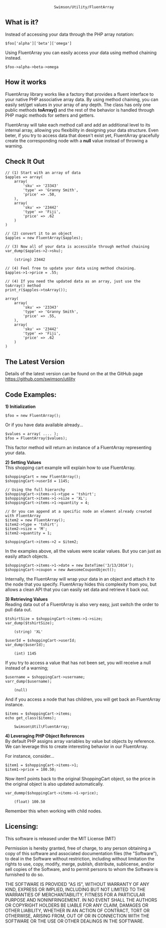                           Swimson/Utility/FluentArray


What is it?
-----------

Instead of accessing your data through the PHP array notation:

	$foo['alpha']['beta']['omega']

Using FluentArray you can easily access your data using method chaining instead.
	
	$foo->alpha->beta->omega

How it works
------------

FluentArray library works like a factory that provides a fluent interface to your native PHP associative array data.  By using method chaining, you can easily set/get values in your array of any depth.  The class has only one public methods **toArray()** and the rest of the behavior is handled through PHP magic methods for setters and getters.

FluentArray will take each method call and add an additional level to its internal array, allowing you flexibility in designing your data structure.  Even beter, if you try to access data that doesn't exist yet, FluentArray gracefully create the corresponding node with a **null** value instead of throwing a warning.
   
Check It Out
------------

	// (1) Start with an array of data
	$apples => array(
		array(
			'sku' => '23343'
			'type' => 'Granny Smith',
			'price' => .50, 
		),
		array(
			'sku' => '23442'
			'type' => 'Fiji',
			'price' => .62
		)
	)

	// (2) convert it to an object
	$apples = new FluentArray($apples);	

	// (3) Now all of your data is accessible through method chaining
	var_dump($apples->2->sku);

		(string) 23442

	// (4) Feel free to update your data using method chaining.
	$apples->1->price = .55;

	// (4) If you need the updated data as an array, just use the toArray() method
	print_r($apples->toArray());

	array(
		array(
			'sku' => '23343'
			'type' => 'Granny Smith',
			'price' => .55, 
		),
		array(
			'sku' => '23442'
			'type' => 'Fiji',
			'price' => .62
		)
	)


The Latest Version
------------------

Details of the latest version can be found on the at the GitHub page    
https://github.com/swimson/utility


Code Examples:
--------------

**1) Initialization**
    
    $foo = new FluentArray();

Or if you have data available already...

	$values = array( .... );
	$foo = FluentArray($values);

This factor method will return an instance of a FluentArray representing your data.

**2) Setting Values**   
This shopping cart example will explain how to use FluentArray. 

    $shoppingCart = new FluentArray();
    $shoppingCart->userId = 1145;

	// Using the full hierarchy
	$shoppingCart->items->1->type = 'tshirt';
	$shoppingCart->items->1->size = 'XL';
	$shoppingCart->items->1->quantity = 4;

	// Or you can append at a specific node an element already created with FluentArray
	$item2 = new FluentArray();
	$item2->type = 'tshirt';
	$item2->size = 'M';
	$item2->quantity = 1;
	
	$shoppingCart->items->2 = $item2;


In the examples above, all the values were scalar values.  But you can just as easily attach objects.

    $shoppingCart->items->1->date = new DateTime('3/13/2014');
	$shoppingCart->coupon = new AwesomeCouponObject();

Internally, the FluentArray will wrap your data in an object and attach it to the node that you specify.  FluentArray hides this complexity from you, but allows a clean API that you can easily set data and retrieve it back out.


**3) Retrieving Values**   
Reading data out of a FluentArray is also very easy, just switch the order to pull data out.

    $tshirtSize = $shoppingCart->items->1->size;
	var_dump($tshirtSize);

		(string) 'XL'

	$userId = $shoppingCart->userId;
	var_dump($userId);

		(int) 1145

If you try to access a value that has not been set, you will receive a null instead of a warning;

    $username = $shoppingCart->username;
	varr_dump($username);
	
		(null)

And if you access a node that has children, you will get back an FluentArray instance.

    $items = $shoppingCart->items;
	echo get_class($items);
	
		Swimson\Util\FluentArray;

**4) Leveraging PHP Object References**  
By default PHP assigns array variables by value but objects by reference.  We can leverage this to create interesting behavior in our FluentArray.

For instance, consider...

    $item1 = $shoppingCart->items->1;
	$item1->price = 100.50;

Now item1 points back to the original ShoppingCart object, so the price in the original object is also updated automatically.

    var_dummp($shoppingCart->items->1->price);
		
		(float) 100.50

Remember this when working with child nodes.


Licensing:
----------

This software is released under the MIT License (MIT)


Permission is hereby granted, free of charge, to any person obtaining a copy
of this software and associated documentation files (the "Software"), to deal
in the Software without restriction, including without limitation the rights
to use, copy, modify, merge, publish, distribute, sublicense, and/or sell
copies of the Software, and to permit persons to whom the Software is
furnished to do so.


THE SOFTWARE IS PROVIDED "AS IS", WITHOUT WARRANTY OF ANY KIND, EXPRESS OR
IMPLIED, INCLUDING BUT NOT LIMITED TO THE WARRANTIES OF MERCHANTABILITY,
FITNESS FOR A PARTICULAR PURPOSE AND NONINFRINGEMENT. IN NO EVENT SHALL THE
AUTHORS OR COPYRIGHT HOLDERS BE LIABLE FOR ANY CLAIM, DAMAGES OR OTHER
LIABILITY, WHETHER IN AN ACTION OF CONTRACT, TORT OR OTHERWISE, ARISING FROM,
OUT OF OR IN CONNECTION WITH THE SOFTWARE OR THE USE OR OTHER DEALINGS IN
THE SOFTWARE.